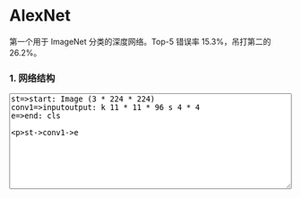 # AlexNet

第一个用于 ImageNet 分类的深度网络。Top-5 错误率 15.3%，吊打第二的 26.2%。

### 1. 网络结构

<div id="diagram"></div>
<div><textarea id="code" style="width: 100%;" rows="11">
st=>start: Image (3 * 224 * 224)
conv1=>inputoutput: k 11 * 11 * 96 s 4 * 4
e=>end: cls

st->conv1->e
</textarea></div>
<script>
    document.getElementById("code").style.display = "none";
    var cd = document.getElementById("code");
    var code = cd.value;
    var diagram = flowchart.parse(code);
    diagram.drawSVG('diagram');
</script>